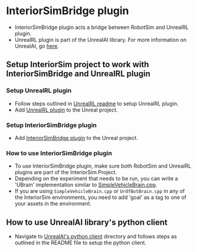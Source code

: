 # InteriorSimBridge plugin

- InteriorSimBridge plugin acts a bridge between RobotSim and UnrealRL plugin.
- UnrealRL plugin is part of the UnrealAI library. For more information on UnrealAI, go [here](https://github.com/isl-org/unreal-ai/blob/main/README.md).

## Setup InteriorSim project to work with InteriorSimBridge and UnrealRL plugin

### Setup UnrealRL plugin
- Follow steps outlined in [UnrealRL readme](https://github.com/isl-org/unreal-ai/blob/main/README.md) to setup UnrealRL plugin.
- Add [UnrealRL plugin](https://github.com/isl-org/unreal-ai/blob/main/unreal/Plugins/UnrealRL) to the Unreal project.

### Setup InteriorSimBridge plugin
- Add [InteriorSimBridge plugin](../code/unreal_plugins/InteriorSimBridge) to the Unreal project.

### How to use InteriorSimBridge plugin

- To use InteriorSimBridge plugin, make sure both RobotSim and UnrealRL plugins are part of the InteriorSim Project.
- Depending on the experiment that needs to be run, you can write a 'UBrain' implementation similar to [SimpleVehicleBrain.cpp](../code/unreal_plugins/InteriorSimBridge/Source/InteriorSimBridge/SimpleVehicleBrain.cpp).
- If you are using `SimpleVehicleBrain.cpp` or `UrdfBotBrain.cpp` in any of the InteriorSim environments, you need to add 'goal' as a tag to one of your assets in the environment.

## How to use UnrealAI library's python client
- Navigate to [UnrealAI's python client](https://github.com/isl-org/unreal-ai/blob/main/client/python) directory and follows steps as outlined in the README file to setup the python client.
